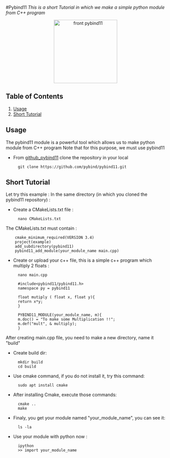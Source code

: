 #Pybind11
*This is a short Tutorial in which we make a simple python module from C++ program*

<div style="text-align: center">
<img src="" alt="front pybind11" width="200">
</div>

## Table of Contents
1. [Usage](#Usage)
2. [Short Tutorial](#short-tutorial)

## Usage
The pybind11 module is a powerful tool which allows us to make python module from C++ program
Note that for this purpose, we must use pybind11 

* From [github_pybind11](https://github.com/pybind/pybind11.git) clone the repository in your local

		git clone https://github.com/pybind/pybind11.git

## Short Tutorial
Let try this example :
In the same directory (in which you cloned the pybind11 repository) :
* Create a CMakeLists.txt file :
		
		nano CMakeLists.txt

The CMakeLists.txt must contain : 
		
		cmake_minimum_required(VERSION 3.4)
		project(example)
		add_subdirectory(pybind11)
		pybind11_add_module(your_module_name main.cpp)

* Create or upload your c++ file, this is a simple c++ program which multiply 2 floats :

		nano main.cpp
		
		#include<pybind11/pybind11.h>
		namespace py = pybind11

		float mutiply ( float x, float y){
		return x*y;
		}

		PYBIND11_MODULE(your_module_name, m){
		m.doc() = "To make some Multiplication !!";
		m.def("mult", & multiply); 
		}

After creating main.cpp file, you need to make a new directory, name it "build"
* Create build dir:
		
		mkdir build
		cd build

* Use cmake command, if you do not install it, try this command:
	
		sudo apt install cmake

* After installing Cmake, execute those commands:

		cmake ..
		make

* Finaly, you get your module named "your_module_name", you can see it:
		
		ls -la

* Use your module with python now : 
		
		ipython
		>> import your_module_name
